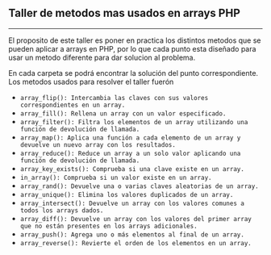 ## Taller de metodos mas usados en arrays PHP

------

El proposito de este taller es poner en practica los distintos metodos que se pueden aplicar a arrays en PHP, por lo que cada punto esta diseñado para usar un metodo diferente para dar solucion al problema.

En cada carpeta se podrá encontrar la solución del punto correspondiente.
Los metodos usados para resolver el taller fuerón

- `array_flip(): Intercambia las claves con sus valores correspondientes en un array.`
- `array_fill(): Rellena un array con un valor especificado.`
- `array_filter(): Filtra los elementos de un array utilizando una función de devolución de llamada.`
- `array_map(): Aplica una función a cada elemento de un array y devuelve un nuevo array con los resultados.`
- `array_reduce(): Reduce un array a un solo valor aplicando una función de devolución de llamada.`
- `array_key_exists(): Comprueba si una clave existe en un array.`
- `in_array(): Comprueba si un valor existe en un array.`
- `array_rand(): Devuelve una o varias claves aleatorias de un array.`
- `array_unique(): Elimina los valores duplicados de un array.`
- `array_intersect(): Devuelve un array con los valores comunes a todos los arrays dados.`
- `array_diff(): Devuelve un array con los valores del primer array que no están presentes en los arrays adicionales.`
- `array_push(): Agrega uno o más elementos al final de un array.`
- `array_reverse(): Revierte el orden de los elementos en un array.`